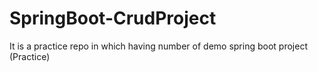 # SpringBoot-CrudProject
It is a practice repo in which having number of demo spring boot project (Practice)

